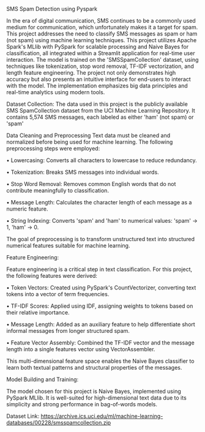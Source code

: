 SMS Spam Detection using Pyspark

In the era of digital communication, SMS continues to be a commonly used medium for communication, which unfortunately makes it a target for spam. This project addresses the need to classify SMS messages as spam or ham (not spam) using machine learning techniques. This project utilizes Apache Spark's MLlib with PySpark for scalable processing and Naive Bayes for classification, all integrated within a Streamlit application for real-time user interaction. The model is trained on the 'SMSSpamCollection' dataset, using techniques like tokenization, stop word removal, TF-IDF vectorization, and length feature engineering. The project not only demonstrates high accuracy but also presents an intuitive interface for end-users to interact with the model. The implementation emphasizes big data principles and real-time analytics using modern tools.

Dataset Collection:
The data used in this project is the publicly available SMS SpamCollection dataset from the UCI Machine Learning Repository. It contains 5,574 SMS messages, each labeled as either 'ham' (not spam) or 'spam'

Data Cleaning and Preprocessing 
Text data must be cleaned and normalized before being used for machine learning. The following preprocessing steps were employed: 

• Lowercasing: Converts all characters to lowercase to reduce redundancy. 

• Tokenization: Breaks SMS messages into individual words. 

• Stop Word Removal: Removes common English words that do not contribute meaningfully to classification.

• Message Length: Calculates the character length of each message as a numeric feature. 

• String Indexing: Converts 'spam' and 'ham' to numerical values: 'spam' → 1, 'ham' → 0. 

The goal of preprocessing is to transform unstructured text into structured numerical features suitable for machine learning.

Feature Engineering:
 
Feature engineering is a critical step in text classification. For this project, the following features were derived: 

• Token Vectors: Created using PySpark's CountVectorizer, converting text tokens into a vector of term frequencies. 

• TF-IDF Scores: Applied using IDF, assigning weights to tokens based on their relative importance.  
 
• Message Length: Added as an auxiliary feature to help differentiate short informal messages from longer structured spam. 

• Feature Vector Assembly: Combined the TF-IDF vector and the message length into a single features vector using VectorAssembler.

This multi-dimensional feature space enables the Naive Bayes classifier to learn both textual patterns and structural properties of the messages. 

Model Building and Training:
 
The model chosen for this project is Naive Bayes, implemented using PySpark MLlib. It is well-suited for high-dimensional text data due to its simplicity and strong performance in bag-of-words models. 

Dataset Link: https://archive.ics.uci.edu/ml/machine-learning-databases/00228/smsspamcollection.zip


